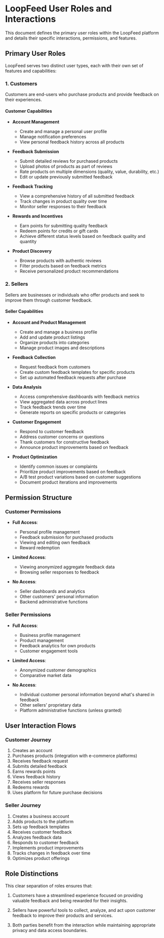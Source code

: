 # LoopFeed User Roles and Interactions

This document defines the primary user roles within the LoopFeed platform and details their specific interactions, permissions, and features.

## Primary User Roles

LoopFeed serves two distinct user types, each with their own set of features and capabilities:

### 1. Customers

Customers are end-users who purchase products and provide feedback on their experiences.

#### Customer Capabilities

- **Account Management**
  - Create and manage a personal user profile
  - Manage notification preferences
  - View personal feedback history across all products

- **Feedback Submission**
  - Submit detailed reviews for purchased products
  - Upload photos of products as part of reviews
  - Rate products on multiple dimensions (quality, value, durability, etc.)
  - Edit or update previously submitted feedback

- **Feedback Tracking**
  - View a comprehensive history of all submitted feedback
  - Track changes in product quality over time
  - Monitor seller responses to their feedback

- **Rewards and Incentives**
  - Earn points for submitting quality feedback
  - Redeem points for credits or gift cards
  - Achieve different status levels based on feedback quality and quantity

- **Product Discovery**
  - Browse products with authentic reviews
  - Filter products based on feedback metrics
  - Receive personalized product recommendations

### 2. Sellers

Sellers are businesses or individuals who offer products and seek to improve them through customer feedback.

#### Seller Capabilities

- **Account and Product Management**
  - Create and manage a business profile
  - Add and update product listings
  - Organize products into categories
  - Manage product images and descriptions

- **Feedback Collection**
  - Request feedback from customers
  - Create custom feedback templates for specific products
  - Set up automated feedback requests after purchase

- **Data Analysis**
  - Access comprehensive dashboards with feedback metrics
  - View aggregated data across product lines
  - Track feedback trends over time
  - Generate reports on specific products or categories

- **Customer Engagement**
  - Respond to customer feedback
  - Address customer concerns or questions
  - Thank customers for constructive feedback
  - Announce product improvements based on feedback

- **Product Optimization**
  - Identify common issues or complaints
  - Prioritize product improvements based on feedback
  - A/B test product variations based on customer suggestions
  - Document product iterations and improvements

## Permission Structure

### Customer Permissions

- **Full Access**:
  - Personal profile management
  - Feedback submission for purchased products
  - Viewing and editing own feedback
  - Reward redemption

- **Limited Access**:
  - Viewing anonymized aggregate feedback data
  - Browsing seller responses to feedback

- **No Access**:
  - Seller dashboards and analytics
  - Other customers' personal information
  - Backend administrative functions

### Seller Permissions

- **Full Access**:
  - Business profile management
  - Product management
  - Feedback analytics for own products
  - Customer engagement tools

- **Limited Access**:
  - Anonymized customer demographics
  - Comparative market data

- **No Access**:
  - Individual customer personal information beyond what's shared in feedback
  - Other sellers' proprietary data
  - Platform administrative functions (unless granted)

## User Interaction Flows

### Customer Journey

1. Creates an account
2. Purchases products (integration with e-commerce platforms)
3. Receives feedback request
4. Submits detailed feedback
5. Earns rewards points
6. Views feedback history
7. Receives seller responses
8. Redeems rewards
9. Uses platform for future purchase decisions

### Seller Journey

1. Creates a business account
2. Adds products to the platform
3. Sets up feedback templates
4. Receives customer feedback
5. Analyzes feedback data
6. Responds to customer feedback
7. Implements product improvements
8. Tracks changes in feedback over time
9. Optimizes product offerings

## Role Distinctions

This clear separation of roles ensures that:

1. Customers have a streamlined experience focused on providing valuable feedback and being rewarded for their insights.

2. Sellers have powerful tools to collect, analyze, and act upon customer feedback to improve their products and services.

3. Both parties benefit from the interaction while maintaining appropriate privacy and data access boundaries.